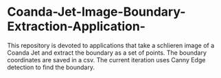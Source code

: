 # Coanda-Jet-Image-Boundary-Extraction-Application-
This repository is devoted to applications that take a schlieren image of a Coanda Jet and extract the boundary as a set of points. The boundary coordinates are saved in a csv. The current iteration uses Canny Edge detection to find the boundary.
